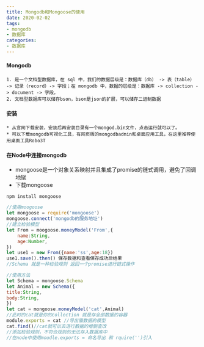 ```yaml
---
title: Mongodb和Mongoose的使用
date: 2020-02-02
tags:
- mongodb
- 数据库
categories:
- 数据库
---
```


#### Mongodb

    1. 是一个文档型数据库，在 sql 中，我们的数据层级是：数据库（db） -> 表（table） -> 记录（record）-> 字段；在 mongodb 中，数据的层级是：数据库 -> collection -> document -> 字段。
    2. 文档型数据库可以储存bson，bson是json的扩展，可以储存二进制数据

#### 安装

    * 从官网下载安装，安装后再安装目录有一个mongod.bin文件，点击运行就可以了。
    * 可以下载mongodb可视化工具，有网页版的mongodbadmin和桌面应用工具，在这里推荐使用桌面工具Robo3T

#### 在Node中连接mongodb

* mongoose是一个对象关系映射并且集成了promise的链式调用，避免了回调地狱
* 下载mongoose

```shell
npm install mongoose
```

```javascript
//使用moogoose
let mongoose = require('mongoose')
mongoose.connect('mongodb的服务地址')
//建立检验模型
let From = moogoose.moneyModel('From',{
    name:String,
    age:Number,
})
let use1 = new From({name:'ss',age:18})
use1.save().then() 保存数据和查看保存成功后结果
//Schema 就是一种检验规则 返回一个promise进行链式操作
 ```

```javascript
//使用方法
let Schema = mongoose.Schema
let Animal = new Schema({
title:String,
body:String,
})
let cat = mongoose.moneyModel('cat',Animal)
//此时的cat就是你的collection 就是存全部数据的容器
module.exports = cat //导出猫数据的模型
cat.find()//cat就可以去进行数据的增删查改
//添加检验规则，不符合规则的无法存入数据库中
//在node中使用moudle.exports = 命名导出 和 rquire('')引入
```
